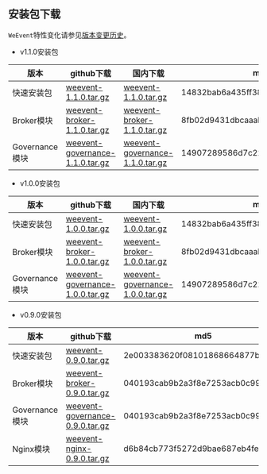 ## 安装包下载

`WeEvent`特性变化请参见[版本变更历史](https://github.com/WeBankFinTech/WeEvent/releases)。

- v1.1.0安装包

| 版本     | github下载 | 国内下载 | md5 |
| ---------- | -------- | -------- | -------- |
| 快速安装包 | [weevent-1.1.0.tar.gz](https://github.com/WeBankFinTech/WeEvent/releases/download/v1.1.0/weevent-1.1.0.tar.gz) | [weevent-1.1.0.tar.gz](https://www.fisco.com.cn/cdn/weevent/download/releases/v1.1.0/weevent-1.1.0.tar.gz) | 14832bab6a435ff3897d79c5f28fd9d0 |
| Broker模块 | [weevent-broker-1.1.0.tar.gz](https://github.com/WeBankFinTech/WeEvent/releases/download/v1.1.0/weevent-1.1.0.tar.gz) | [weevent-broker-1.1.0.tar.gz](https://www.fisco.com.cn/cdn/weevent/download/releases/v1.1.0/weevent-broker-1.1.0.tar.gz) | 8fb02d9431dbcaaab662871d806cb5f6 |
| Governance模块 | [weevent-governance-1.1.0.tar.gz](https://github.com/WeBankFinTech/WeEvent/releases/download/v1.1.0/weevent-governance-1.1.0.tar.gz) | [weevent-governance-1.1.0.tar.gz](https://www.fisco.com.cn/cdn/weevent/download/releases/v1.1.0/weevent-governance-1.1.0.tar.gz) | 14907289586d7c22915c698908996ef2 |


- v1.0.0安装包

| 版本     | github下载 | 国内下载 | md5 |
| ---------- | -------- | -------- | -------- |
| 快速安装包 | [weevent-1.0.0.tar.gz](https://github.com/WeBankFinTech/WeEvent/releases/download/v1.0.0/weevent-1.0.0.tar.gz) | [weevent-1.0.0.tar.gz](https://www.fisco.com.cn/cdn/weevent/download/releases/v1.0.0/weevent-1.0.0.tar.gz) | 14832bab6a435ff3897d79c5f28fd9d0 |
| Broker模块 | [weevent-broker-1.0.0.tar.gz](https://github.com/WeBankFinTech/WeEvent/releases/download/v1.0.0/weevent-1.0.0.tar.gz) | [weevent-broker-1.0.0.tar.gz](https://www.fisco.com.cn/cdn/weevent/download/releases/v1.0.0/weevent-broker-1.0.0.tar.gz) | 8fb02d9431dbcaaab662871d806cb5f6 |
| Governance模块 | [weevent-governance-1.0.0.tar.gz](https://github.com/WeBankFinTech/WeEvent/releases/download/v1.0.0/weevent-governance-1.0.0.tar.gz) | [weevent-governance-1.0.0.tar.gz](https://www.fisco.com.cn/cdn/weevent/download/releases/v1.0.0/weevent-governance-1.0.0.tar.gz) | 14907289586d7c22915c698908996ef2 |



- v0.9.0安装包

| 版本     | github下载 | md5 |
| ---------- | -------- | -------- | 
| 快速安装包 | [weevent-0.9.0.tar.gz](https://github.com/WeBankFinTech/WeEvent/releases/download/v0.9.0/weevent-0.9.0.tar.gz) |  2e003383620f08101868664877b736df  |
| Broker模块 | [weevent-broker-0.9.0.tar.gz](https://github.com/WeBankFinTech/WeEvent/releases/download/v0.9.0/weevent-0.9.0.tar.gz)|040193cab9b2a3f8e7253acb0c9959f1   |
| Governance模块   | [weevent-governance-0.9.0.tar.gz](https://github.com/WeBankFinTech/WeEvent/releases/download/v0.9.0/weevent-governance-0.9.0.tar.gz) | 040193cab9b2a3f8e7253acb0c9959f1  |
| Nginx模块  | [weevent-nginx-0.9.0.tar.gz](https://github.com/WeBankFinTech/WeEvent/releases/download/v0.9.0/weevent-nginx-0.9.0.tar.gz)  | d6b84cb773f5272d9bae687eb4feadf4  |
